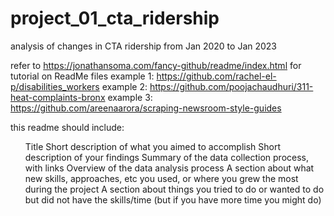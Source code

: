 # project_01_cta_ridership
 analysis of changes in CTA ridership from Jan 2020 to Jan 2023

refer to https://jonathansoma.com/fancy-github/readme/index.html for tutorial on ReadMe files
example 1: https://github.com/rachel-el-p/disabilities_workers
example 2: https://github.com/poojachaudhuri/311-heat-complaints-bronx
example 3: https://github.com/areenaarora/scraping-newsroom-style-guides



 this readme should include:
 <ul>
 Title
Short description of what you aimed to accomplish
Short description of your findings
Summary of the data collection process, with links
Overview of the data analysis process
A section about what new skills, approaches, etc you used, or where you grew the most during the project
A section about things you tried to do or wanted to do but did not have the skills/time (but if you have more time you might do)
